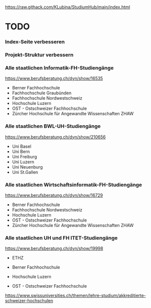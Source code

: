 https://raw.githack.com/KLubina/StudiumHub/main/index.html

# TODO

### Index-Seite verbesseren

### Projekt-Struktur verbessern

### Alle staatlichen Informatik-FH-Studiengänge
https://www.berufsberatung.ch/dyn/show/16535
- Berner Fachhochschule
- Fachhochschule Graubünden
- Fachhochschule Nordwestschweiz
- Hochschule Luzern
- OST - Ostschweizer Fachhochschule
- Zürcher Hochschule für Angewandte Wissenschaften ZHAW

### Alle staatlichen BWL-UH-Studiengänge
https://www.berufsberatung.ch/dyn/show/210656
- Uni Basel
- Uni Bern
- Uni Freiburg
- Uni Luzern
- Uni Neuenburg
- Uni St.Gallen

### Alle staatlichen Wirtschaftsinformatik-FH-Studiengänge
https://www.berufsberatung.ch/dyn/show/16729
- Berner Fachhochschule
- Fachhochschule Nordwestschweiz
- Hochschule Luzern
- OST - Ostschweizer Fachhochschule
- Zürcher Hochschule für Angewandte Wissenschaften ZHAW

### Alle staatlichen UH und FH ITET-Studiengänge
https://www.berufsberatung.ch/dyn/show/19998
- ETHZ

- Berner Fachhochschule
- Hochschule Luzern
- OST - Ostschweizer Fachhochschule

https://www.swissuniversities.ch/themen/lehre-studium/akkreditierte-schweizer-hochschulen

